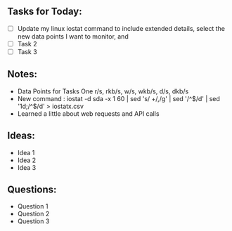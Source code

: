 ## Tasks for Today:

- [ ] Update my linux iostat command to include extended details, select the new data points I want to monitor, and 
- [ ] Task 2
- [ ] Task 3

## Notes:

- Data Points for Tasks One
	  r/s, rkb/s, w/s, wkb/s, d/s, dkb/s
- New command : iostat -d sda -x 1 60 | sed 's/ \+/,/g' | sed '/^$/d' | sed '1d;/^$/d' > iostatx.csv
- Learned a little about web requests and API calls

## Ideas:

- Idea 1
- Idea 2
- Idea 3

## Questions:

- Question 1
- Question 2
- Question 3